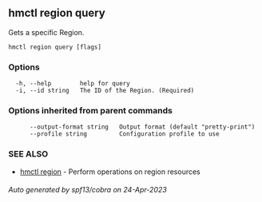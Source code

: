 ## hmctl region query

Gets a specific Region.

```
hmctl region query [flags]
```

### Options

```
  -h, --help        help for query
  -i, --id string   The ID of the Region. (Required)
```

### Options inherited from parent commands

```
      --output-format string   Output format (default "pretty-print")
      --profile string         Configuration profile to use
```

### SEE ALSO

* [hmctl region](hmctl_region.md)	 - Perform operations on region resources

###### Auto generated by spf13/cobra on 24-Apr-2023
